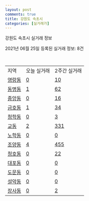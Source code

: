 ```yaml
---
layout: post
comments: true
title: 강원도 속초시
categories: [실거래가]
---
```


강원도 속초시 실거래 정보

2021년 06월 25일 등록된 실거래 정보: 8건

<script type="text/javascript">
  google.charts.load('current', {'packages':['corechart']});
  google.charts.setOnLoadCallback(drawChart);

  function drawChart() {
    var data = google.visualization.arrayToDataTable([['거래일', '매매', '전월세', '전매'], ['2021-02', 0, 2, 0], ['2021-03', 1, 28, 4], ['2021-04', 105, 111, 34], ['2021-05', 247, 109, 70], ['2021-06', 123, 66, 35]]);

    var options = {
      title: '최근 유형별 거래량 추이',
      legend: { position: 'bottom' }
    };

    var chart = new google.visualization.LineChart(document.getElementById('columnchart_material'));
    chart.draw(data, (options));
  }
</script>

<div id="columnchart_material" style="width: 450px; margin-left: -35px"></div>
<br>
<table class="sortable">
  <tr>
    <td>지역</td>
    <td>오늘 실거래</td>
    <td>2주간 실거래</td>
  </tr>

  
  <tr class="item">
    <td><a href="4221010100.html">영랑동</a></td>
    <td><a href="4221010100.html">0</a></td>
    <td><a href="4221010100.html">10</a></td>
  </tr>
    

  <tr class="item">
    <td><a href="4221010200.html">동명동</a></td>
    <td><a href="4221010200.html">1</a></td>
    <td><a href="4221010200.html">62</a></td>
  </tr>
    

  <tr class="item">
    <td><a href="4221010300.html">중앙동</a></td>
    <td><a href="4221010300.html">0</a></td>
    <td><a href="4221010300.html">16</a></td>
  </tr>
    

  <tr class="item">
    <td><a href="4221010400.html">금호동</a></td>
    <td><a href="4221010400.html">1</a></td>
    <td><a href="4221010400.html">34</a></td>
  </tr>
    

  <tr class="item">
    <td><a href="4221010500.html">청학동</a></td>
    <td><a href="4221010500.html">0</a></td>
    <td><a href="4221010500.html">3</a></td>
  </tr>
    

  <tr class="item">
    <td><a href="4221010600.html">교동</a></td>
    <td><a href="4221010600.html">2</a></td>
    <td><a href="4221010600.html">331</a></td>
  </tr>
    

  <tr class="item">
    <td><a href="4221010700.html">노학동</a></td>
    <td><a href="4221010700.html">0</a></td>
    <td><a href="4221010700.html">0</a></td>
  </tr>
    

  <tr class="item">
    <td><a href="4221010800.html">조양동</a></td>
    <td><a href="4221010800.html">4</a></td>
    <td><a href="4221010800.html">455</a></td>
  </tr>
    

  <tr class="item">
    <td><a href="4221010900.html">청호동</a></td>
    <td><a href="4221010900.html">0</a></td>
    <td><a href="4221010900.html">22</a></td>
  </tr>
    

  <tr class="item">
    <td><a href="4221011000.html">대포동</a></td>
    <td><a href="4221011000.html">0</a></td>
    <td><a href="4221011000.html">0</a></td>
  </tr>
    

  <tr class="item">
    <td><a href="4221011100.html">도문동</a></td>
    <td><a href="4221011100.html">0</a></td>
    <td><a href="4221011100.html">0</a></td>
  </tr>
    

  <tr class="item">
    <td><a href="4221011200.html">설악동</a></td>
    <td><a href="4221011200.html">0</a></td>
    <td><a href="4221011200.html">0</a></td>
  </tr>
    

  <tr class="item">
    <td><a href="4221011300.html">장사동</a></td>
    <td><a href="4221011300.html">0</a></td>
    <td><a href="4221011300.html">2</a></td>
  </tr>
    


</table>


    